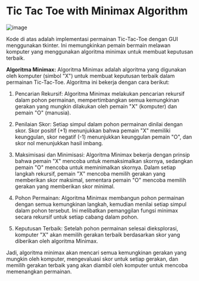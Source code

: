 # Tic Tac Toe with Minimax Algorithm
![image](https://github.com/mrasyidannafi/TicTacToe_minimaxAI_5311420053_Rasyid/assets/149043860/968883b0-eedd-4833-a658-e81145d6dfae)



Kode di atas adalah implementasi permainan Tic-Tac-Toe dengan GUI menggunakan tkinter. Ini memungkinkan pemain bermain melawan komputer yang menggunakan algoritma minimax untuk membuat keputusan terbaik.



**Algoritma Minimax:**
Algoritma Minimax adalah algoritma yang digunakan oleh komputer (simbol "X") untuk membuat keputusan terbaik dalam permainan Tic-Tac-Toe. Algoritma ini bekerja dengan cara berikut:


1. Pencarian Rekursif: Algoritma Minimax melakukan pencarian rekursif dalam pohon permainan, mempertimbangkan semua kemungkinan gerakan yang mungkin dilakukan oleh pemain "X" (komputer) dan pemain "O" (manusia).


2. Penilaian Skor: Setiap simpul dalam pohon permainan dinilai dengan skor. Skor positif (+1) menunjukkan bahwa pemain "X" memiliki keunggulan, skor negatif (-1) menunjukkan keunggulan pemain "O", dan skor nol menunjukkan hasil imbang.


3. Maksimisasi dan Minimisasi: Algoritma Minimax bekerja dengan prinsip bahwa pemain "X" mencoba untuk memaksimalkan skornya, sedangkan pemain "O" mencoba untuk meminimalkan skornya. Dalam setiap langkah rekursif, pemain "X" mencoba memilih gerakan yang memberikan skor maksimal, sementara pemain "O" mencoba memilih gerakan yang memberikan skor minimal.


4. Pohon Permainan: Algoritma Minimax membangun pohon permainan dengan semua kemungkinan langkah, kemudian menilai setiap simpul dalam pohon tersebut. Ini melibatkan pemanggilan fungsi minimax secara rekursif untuk setiap cabang dalam pohon.


5. Keputusan Terbaik: Setelah pohon permainan selesai dieksplorasi, komputer "X" akan memilih gerakan terbaik berdasarkan skor yang diberikan oleh algoritma Minimax.



Jadi, algoritma minimax akan mencari semua kemungkinan gerakan yang mungkin oleh komputer, mengevaluasi skor untuk setiap gerakan, dan memilih gerakan terbaik yang akan diambil oleh komputer untuk mencoba memenangkan permainan.
